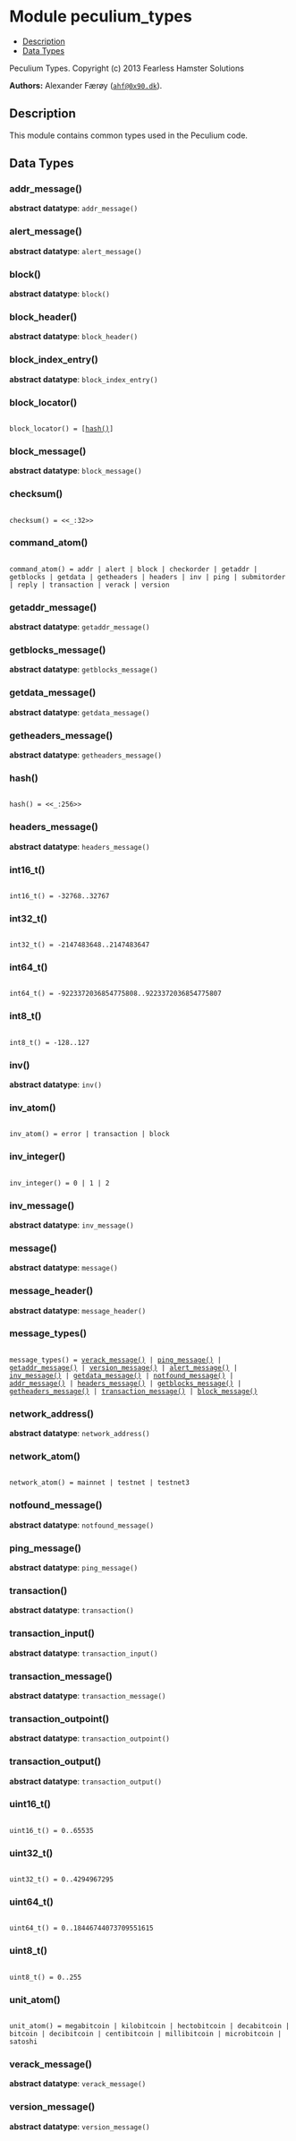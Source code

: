 

# Module peculium_types #
* [Description](#description)
* [Data Types](#types)


Peculium Types.
Copyright (c)  2013 Fearless Hamster Solutions

__Authors:__ Alexander Færøy ([`ahf@0x90.dk`](mailto:ahf@0x90.dk)).
<a name="description"></a>

## Description ##
   This module contains common types used in the Peculium code.
<a name="types"></a>

## Data Types ##




### <a name="type-addr_message">addr_message()</a> ###


__abstract datatype__: `addr_message()`




### <a name="type-alert_message">alert_message()</a> ###


__abstract datatype__: `alert_message()`




### <a name="type-block">block()</a> ###


__abstract datatype__: `block()`




### <a name="type-block_header">block_header()</a> ###


__abstract datatype__: `block_header()`




### <a name="type-block_index_entry">block_index_entry()</a> ###


__abstract datatype__: `block_index_entry()`




### <a name="type-block_locator">block_locator()</a> ###



<pre><code>
block_locator() = [<a href="#type-hash">hash()</a>]
</code></pre>





### <a name="type-block_message">block_message()</a> ###


__abstract datatype__: `block_message()`




### <a name="type-checksum">checksum()</a> ###



<pre><code>
checksum() = &lt;&lt;_:32&gt;&gt;
</code></pre>





### <a name="type-command_atom">command_atom()</a> ###



<pre><code>
command_atom() = addr | alert | block | checkorder | getaddr | getblocks | getdata | getheaders | headers | inv | ping | submitorder | reply | transaction | verack | version
</code></pre>





### <a name="type-getaddr_message">getaddr_message()</a> ###


__abstract datatype__: `getaddr_message()`




### <a name="type-getblocks_message">getblocks_message()</a> ###


__abstract datatype__: `getblocks_message()`




### <a name="type-getdata_message">getdata_message()</a> ###


__abstract datatype__: `getdata_message()`




### <a name="type-getheaders_message">getheaders_message()</a> ###


__abstract datatype__: `getheaders_message()`




### <a name="type-hash">hash()</a> ###



<pre><code>
hash() = &lt;&lt;_:256&gt;&gt;
</code></pre>





### <a name="type-headers_message">headers_message()</a> ###


__abstract datatype__: `headers_message()`




### <a name="type-int16_t">int16_t()</a> ###



<pre><code>
int16_t() = -32768..32767
</code></pre>





### <a name="type-int32_t">int32_t()</a> ###



<pre><code>
int32_t() = -2147483648..2147483647
</code></pre>





### <a name="type-int64_t">int64_t()</a> ###



<pre><code>
int64_t() = -9223372036854775808..9223372036854775807
</code></pre>





### <a name="type-int8_t">int8_t()</a> ###



<pre><code>
int8_t() = -128..127
</code></pre>





### <a name="type-inv">inv()</a> ###


__abstract datatype__: `inv()`




### <a name="type-inv_atom">inv_atom()</a> ###



<pre><code>
inv_atom() = error | transaction | block
</code></pre>





### <a name="type-inv_integer">inv_integer()</a> ###



<pre><code>
inv_integer() = 0 | 1 | 2
</code></pre>





### <a name="type-inv_message">inv_message()</a> ###


__abstract datatype__: `inv_message()`




### <a name="type-message">message()</a> ###


__abstract datatype__: `message()`




### <a name="type-message_header">message_header()</a> ###


__abstract datatype__: `message_header()`




### <a name="type-message_types">message_types()</a> ###



<pre><code>
message_types() = <a href="#type-verack_message">verack_message()</a> | <a href="#type-ping_message">ping_message()</a> | <a href="#type-getaddr_message">getaddr_message()</a> | <a href="#type-version_message">version_message()</a> | <a href="#type-alert_message">alert_message()</a> | <a href="#type-inv_message">inv_message()</a> | <a href="#type-getdata_message">getdata_message()</a> | <a href="#type-notfound_message">notfound_message()</a> | <a href="#type-addr_message">addr_message()</a> | <a href="#type-headers_message">headers_message()</a> | <a href="#type-getblocks_message">getblocks_message()</a> | <a href="#type-getheaders_message">getheaders_message()</a> | <a href="#type-transaction_message">transaction_message()</a> | <a href="#type-block_message">block_message()</a>
</code></pre>





### <a name="type-network_address">network_address()</a> ###


__abstract datatype__: `network_address()`




### <a name="type-network_atom">network_atom()</a> ###



<pre><code>
network_atom() = mainnet | testnet | testnet3
</code></pre>





### <a name="type-notfound_message">notfound_message()</a> ###


__abstract datatype__: `notfound_message()`




### <a name="type-ping_message">ping_message()</a> ###


__abstract datatype__: `ping_message()`




### <a name="type-transaction">transaction()</a> ###


__abstract datatype__: `transaction()`




### <a name="type-transaction_input">transaction_input()</a> ###


__abstract datatype__: `transaction_input()`




### <a name="type-transaction_message">transaction_message()</a> ###


__abstract datatype__: `transaction_message()`




### <a name="type-transaction_outpoint">transaction_outpoint()</a> ###


__abstract datatype__: `transaction_outpoint()`




### <a name="type-transaction_output">transaction_output()</a> ###


__abstract datatype__: `transaction_output()`




### <a name="type-uint16_t">uint16_t()</a> ###



<pre><code>
uint16_t() = 0..65535
</code></pre>





### <a name="type-uint32_t">uint32_t()</a> ###



<pre><code>
uint32_t() = 0..4294967295
</code></pre>





### <a name="type-uint64_t">uint64_t()</a> ###



<pre><code>
uint64_t() = 0..18446744073709551615
</code></pre>





### <a name="type-uint8_t">uint8_t()</a> ###



<pre><code>
uint8_t() = 0..255
</code></pre>





### <a name="type-unit_atom">unit_atom()</a> ###



<pre><code>
unit_atom() = megabitcoin | kilobitcoin | hectobitcoin | decabitcoin | bitcoin | decibitcoin | centibitcoin | millibitcoin | microbitcoin | satoshi
</code></pre>





### <a name="type-verack_message">verack_message()</a> ###


__abstract datatype__: `verack_message()`




### <a name="type-version_message">version_message()</a> ###


__abstract datatype__: `version_message()`

